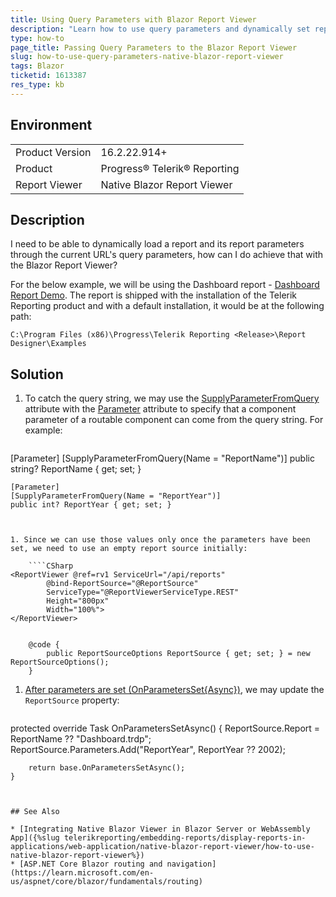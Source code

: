 ```yaml
---
title: Using Query Parameters with Blazor Report Viewer
description: "Learn how to use query parameters and dynamically set reportsource with the native Blazor Report Viewer."
type: how-to
page_title: Passing Query Parameters to the Blazor Report Viewer
slug: how-to-use-query-parameters-native-blazor-report-viewer
tags: Blazor
ticketid: 1613387
res_type: kb
---
```


## Environment
<table>
	<tbody>
		<tr>
			<td>Product Version</td>
			<td>16.2.22.914+</td>
		</tr>
		<tr>
			<td>Product</td>
			<td>Progress® Telerik® Reporting</td>
		</tr>
		<tr>
			<td>Report Viewer</td>
			<td>Native Blazor Report Viewer</td>
		</tr>
	</tbody>
</table>


## Description

I need to be able to dynamically load a report and its report parameters through the current URL's query parameters, how can I do achieve that with the Blazor Report Viewer?

For the below example, we will be using the Dashboard report - [Dashboard Report Demo](https://demos.telerik.com/reporting/dashboard). The report is shipped with the installation of the Telerik Reporting product and with a default installation, it would be at the following path:

`C:\Program Files (x86)\Progress\Telerik Reporting <Release>\Report Designer\Examples`

## Solution

1. To catch the query string, we may use the [SupplyParameterFromQuery](https://learn.microsoft.com/en-us/dotnet/api/microsoft.aspnetcore.components.supplyparameterfromqueryattribute?view=aspnetcore-7.0) attribute with the [Parameter](https://learn.microsoft.com/en-us/dotnet/api/microsoft.aspnetcore.components.parameterattribute?view=aspnetcore-7.0) attribute to specify that a component parameter of a routable component can come from the query string. For example:

	````CSharp
[Parameter]
	[SupplyParameterFromQuery(Name = "ReportName")]
	public string? ReportName { get; set; }

	[Parameter]
	[SupplyParameterFromQuery(Name = "ReportYear")]
	public int? ReportYear { get; set; }
````


1. Since we can use those values only once the parameters have been set, we need to use an empty report source initially:

	````CSharp
<ReportViewer @ref=rv1 ServiceUrl="/api/reports"
		@bind-ReportSource="@ReportSource"
		ServiceType="@ReportViewerServiceType.REST"
		Height="800px"
		Width="100%">
</ReportViewer>


	@code {
		public ReportSourceOptions ReportSource { get; set; } = new ReportSourceOptions();
	}
````


1. [After parameters are set (OnParametersSet{Async})](https://learn.microsoft.com/en-us/aspnet/core/blazor/components/lifecycle?view=aspnetcore-7.0#after-parameters-are-set-onparameterssetasync), we may update the `ReportSource` property:

	````CSharp
protected override Task OnParametersSetAsync()
	{
		ReportSource.Report = ReportName ?? "Dashboard.trdp";
		ReportSource.Parameters.Add("ReportYear", ReportYear ?? 2002);

		return base.OnParametersSetAsync();
	}
````


## See Also

* [Integrating Native Blazor Viewer in Blazor Server or WebAssembly App]({%slug telerikreporting/embedding-reports/display-reports-in-applications/web-application/native-blazor-report-viewer/how-to-use-native-blazor-report-viewer%})
* [ASP.NET Core Blazor routing and navigation](https://learn.microsoft.com/en-us/aspnet/core/blazor/fundamentals/routing)